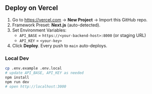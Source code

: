## Deploy on Vercel

1. Go to https://vercel.com → **New Project** → Import this GitHub repo.
2. Framework Preset: **Next.js** (auto-detected).
3. Set Environment Variables:
   - `API_BASE` = `https://<your-backend-host>:8000` (or staging URL)
   - `API_KEY`  = `<your-key>`
4. Click **Deploy**. Every push to `main` auto-deploys.

### Local Dev
```bash
cp .env.example .env.local
# update API_BASE, API_KEY as needed
npm install
npm run dev
# open http://localhost:3000
